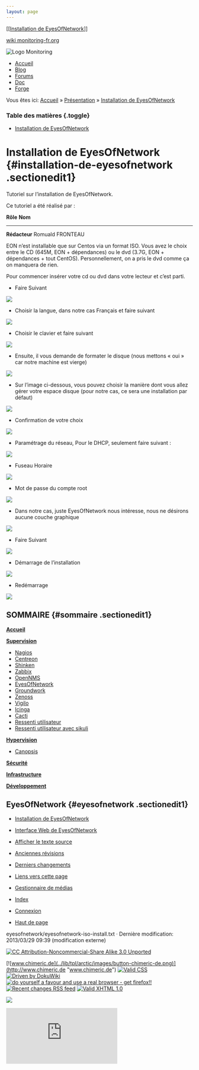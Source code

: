 ```yaml
---
layout: page
---
```


[[[Installation de
EyesOfNetwork](eyesofnetwork-iso-install@do=backlink.html)]]

[wiki monitoring-fr.org](../start.html "[ALT+H]")

![Logo Monitoring](../lib/tpl/arctic/images/logo_monitoring.png)

-   [Accueil](../index.html "Cliquez pour revenir |  l'accueil")
-   [Blog](http://www.monitoring-fr.org "Blog & News")
-   [Forums](http://forums.monitoring-fr.org "Forums")
-   [Doc](http://doc.monitoring-fr.org "Doc")
-   [Forge](https://github.com/monitoring-fr "Forge")

Vous êtes ici: [Accueil](../start.html "start") »
[Présentation](start.html "eyesofnetwork:start") » [Installation de
EyesOfNetwork](eyesofnetwork-iso-install.html "eyesofnetwork:eyesofnetwork-iso-install")

### Table des matières {.toggle}

-   [Installation de
    EyesOfNetwork](eyesofnetwork-iso-install.html#installation-de-eyesofnetwork)

Installation de EyesOfNetwork {#installation-de-eyesofnetwork .sectionedit1}
=============================

Tutoriel sur l’installation de EyesOfNetwork.

Ce tutoriel a été réalisé par :

  **Rôle**        **Nom**
  --------------- ------------------
  **Rédacteur**   Romuald FRONTEAU

EON n’est installable que sur Centos via un format ISO. Vous avez le
choix entre le CD (645M, EON + dépendances) ou le dvd (3.7G, EON +
dépendances + tout CentOS). Personnellement, on a pris le dvd comme ça
on manquera de rien.

Pour commencer insérer votre cd ou dvd dans votre lecteur et c’est
parti.

-   Faire Suivant

[![](../assets/media/eon-image1.png@w=700)](../_detail/eon-image1.png@id=eyesofnetwork%253Aeyesofnetwork-iso-install.html "eon-image1.png")

-   Choisir la langue, dans notre cas Français et faire suivant

[![](../assets/media/eon-image2.png@w=700)](../_detail/eon-image2.png@id=eyesofnetwork%253Aeyesofnetwork-iso-install.html "eon-image2.png")

-   Choisir le clavier et faire suivant

[![](../assets/media/eon-image3.png@w=700)](../_detail/eon-image3.png@id=eyesofnetwork%253Aeyesofnetwork-iso-install.html "eon-image3.png")

-   Ensuite, il vous demande de formater le disque (nous mettons « oui »
    car notre machine est vierge)

[![](../assets/media/eon-image4.png@w=700)](../_detail/eon-image4.png@id=eyesofnetwork%253Aeyesofnetwork-iso-install.html "eon-image4.png")

-   Sur l’image ci-dessous, vous pouvez choisir la manière dont vous
    allez gérer votre espace disque (pour notre cas, ce sera une
    installation par défaut)

[![](../assets/media/eon-image5.png@w=700)](../_detail/eon-image5.png@id=eyesofnetwork%253Aeyesofnetwork-iso-install.html "eon-image5.png")

-   Confirmation de votre choix

[![](../assets/media/eon-image6.png@w=700)](../_detail/eon-image6.png@id=eyesofnetwork%253Aeyesofnetwork-iso-install.html "eon-image6.png")

-   Paramétrage du réseau, Pour le DHCP, seulement faire suivant :

[![](../assets/media/eon-image7.png@w=700)](../_detail/eon-image7.png@id=eyesofnetwork%253Aeyesofnetwork-iso-install.html "eon-image7.png")

-   Fuseau Horaire

[![](../assets/media/eon-image8.png@w=700)](../_detail/eon-image8.png@id=eyesofnetwork%253Aeyesofnetwork-iso-install.html "eon-image8.png")

-   Mot de passe du compte root

[![](../assets/media/eon-image9.png@w=700)](../_detail/eon-image9.png@id=eyesofnetwork%253Aeyesofnetwork-iso-install.html "eon-image9.png")

-   Dans notre cas, juste EyesOfNetwork nous intéresse, nous ne désirons
    aucune couche graphique

[![](../assets/media/eon-image10.png@w=700)](../_detail/eon-image10.png@id=eyesofnetwork%253Aeyesofnetwork-iso-install.html "eon-image10.png")

-   Faire Suivant

[![](../assets/media/eon-image11.png@w=700)](../_detail/eon-image11.png@id=eyesofnetwork%253Aeyesofnetwork-iso-install.html "eon-image11.png")

-   Démarrage de l’installation

[![](../assets/media/eon-image12.png@w=700)](../_detail/eon-image12.png@id=eyesofnetwork%253Aeyesofnetwork-iso-install.html "eon-image12.png")

-   Redémarrage

[![](../assets/media/eon-image13.png@w=700)](../_detail/eon-image13.png@id=eyesofnetwork%253Aeyesofnetwork-iso-install.html "eon-image13.png")

SOMMAIRE {#sommaire .sectionedit1}
--------

**[Accueil](../start.html "start")**

**[Supervision](../supervision/start.html "supervision:start")**

-   [Nagios](../nagios/start.html "nagios:start")
-   [Centreon](../centreon/start.html "centreon:start")
-   [Shinken](../shinken/start.html "shinken:start")
-   [Zabbix](../zabbix/start.html "zabbix:start")
-   [OpenNMS](../opennms/start.html "opennms:start")
-   [EyesOfNetwork](start.html "eyesofnetwork:start")
-   [Groundwork](../groundwork/start.html "groundwork:start")
-   [Zenoss](../zenoss/start.html "zenoss:start")
-   [Vigilo](../vigilo/start.html "vigilo:start")
-   [Icinga](../icinga/start.html "icinga:start")
-   [Cacti](../cacti/start.html "cacti:start")
-   [Ressenti
    utilisateur](../supervision/eue/start.html "supervision:eue:start")
-   [Ressenti utilisateur avec
    sikuli](../sikuli/eue/start.html "sikuli:eue:start")

**[Hypervision](../hypervision/start.html "hypervision:start")**

-   [Canopsis](../canopsis/start.html "canopsis:start")

**[Sécurité](../securite/start.html "securite:start")**

**[Infrastructure](../infra/start.html "infra:start")**

**[Développement](../dev/start.html "dev:start")**

EyesOfNetwork {#eyesofnetwork .sectionedit1}
-------------

-   [Installation de
    EyesOfNetwork](eyesofnetwork-iso-install.html "eyesofnetwork:eyesofnetwork-iso-install")
-   [Interface Web de
    EyesOfNetwork](eyesofnetwork-interface.html "eyesofnetwork:eyesofnetwork-interface")

-   [Afficher le texte
    source](eyesofnetwork-iso-install@do=edit&rev=0.html "Afficher le texte source [V]")
-   [Anciennes
    révisions](eyesofnetwork-iso-install@do=revisions.html "Anciennes révisions [O]")
-   [Derniers
    changements](eyesofnetwork-iso-install@do=recent.html "Derniers changements [R]")
-   [Liens vers cette
    page](eyesofnetwork-iso-install@do=backlink.html "Liens vers cette page")
-   [Gestionnaire de
    médias](eyesofnetwork-iso-install@do=media.html "Gestionnaire de médias")
-   [Index](eyesofnetwork-iso-install@do=index.html "Index [X]")
-   [Connexion](eyesofnetwork-iso-install@do=login&sectok=6bca6bdf16f8880de3d6d3649db89a26.html "Connexion")
-   [Haut de
    page](eyesofnetwork-iso-install.html#dokuwiki__top "Haut de page [T]")

eyesofnetwork/eyesofnetwork-iso-install.txt · Dernière modification:
2013/03/29 09:39 (modification externe)

[![CC Attribution-Noncommercial-Share Alike 3.0
Unported](../lib/images/license/button/cc-by-nc-sa.png)](http://creativecommons.org/licenses/by-nc-sa/3.0/)

[![www.chimeric.de](../lib/tpl/arctic/images/button-chimeric-de.png)](http://www.chimeric.de "www.chimeric.de")
[![Valid
CSS](../lib/tpl/arctic/images/button-css.png)](http://jigsaw.w3.org/css-validator/check/referer "Valid CSS")
[![Driven by
DokuWiki](../lib/tpl/arctic/images/button-dw.png)](http://wiki.splitbrain.org/wiki:dokuwiki "Driven by DokuWiki")
[![do yourself a favour and use a real browser - get
firefox!!](../lib/tpl/arctic/images/button-firefox.png)](http://www.firefox-browser.de "do yourself a favour and use a real browser - get firefox")
[![Recent changes RSS
feed](../lib/tpl/arctic/images/button-rss.png)](../feed.php "Recent changes RSS feed")
[![Valid XHTML
1.0](../lib/tpl/arctic/images/button-xhtml.png)](http://validator.w3.org/check/referer "Valid XHTML 1.0")

![](../lib/exe/indexer.php@id=eyesofnetwork%253Aeyesofnetwork-iso-install&1424859532)

![](http://analytics.monitoring-fr.org/piwik.php?idsite=2)
